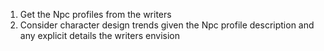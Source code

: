 1. Get the Npc profiles from the writers
2. Consider character design trends given the Npc profile description and any explicit details the writers envision